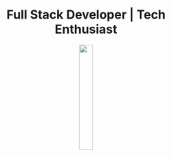 <h1 align="center">Full Stack Developer | Tech Enthusiast</h1>
<p align="center"><img src="https://ugokawaii.com/wp-content/uploads/2022/10/hot-coffee.gif" height="25%" width="25%"></p>
